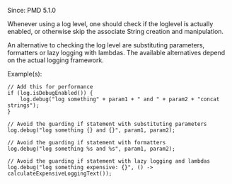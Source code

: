 Since: PMD 5.1.0

Whenever using a log level, one should check if the loglevel is actually enabled, or
otherwise skip the associate String creation and manipulation.

An alternative to checking the log level are substituting parameters, formatters or lazy logging
with lambdas. The available alternatives depend on the actual logging framework.

Example(s):
```
// Add this for performance
if (log.isDebugEnabled()) {
    log.debug("log something" + param1 + " and " + param2 + "concat strings");
}

// Avoid the guarding if statement with substituting parameters
log.debug("log something {} and {}", param1, param2);

// Avoid the guarding if statement with formatters
log.debug("log something %s and %s", param1, param2);

// Avoid the guarding if statement with lazy logging and lambdas
log.debug("log something expensive: {}", () -> calculateExpensiveLoggingText());
```
